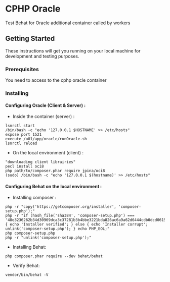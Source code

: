 # CPHP Oracle

Test Behat for Oracle additional container called by workers 

## Getting Started

These instructions will get you running on your local machine for development and testing purposes. 

### Prerequisites

You need to access to the cphp oracle container
 
### Installing

#### Configuring Oracle (Client & Server) :

* Inside the container (server) :
```
lsnrctl start
/bin/bash -c "echo '127.0.0.1 $HOSTNAME' >> /etc/hosts"
expose port 1521
execute /u01/app/oracle/runOracle.sh
lsnrctl reload
```

* On the local environment (client) :
```
"downloading client librairies"
pecl install oci8
php path/to/composer.phar require jpina/oci8
(sudo) /bin/bash -c "echo '127.0.0.1 $(hostname)' >> /etc/hosts"
```

#### Configuring Behat on the local environment :
* Installing composer :
```
php -r "copy('https://getcomposer.org/installer', 'composer-setup.php');"
php -r "if (hash_file('sha384', 'composer-setup.php') === '48e3236262b34d30969dca3c37281b3b4bbe3221bda826ac6a9a62d6444cdb0dcd0615698a5cbe587c3f0fe57a54d8f5') { echo 'Installer verified'; } else { echo 'Installer corrupt'; unlink('composer-setup.php'); } echo PHP_EOL;"
php composer-setup.php
php -r "unlink('composer-setup.php');"
```
* Installing Behat:
```
php composer.phar require --dev behat/behat
```
* Verify Behat:
```
vendor/bin/behat -V
```
